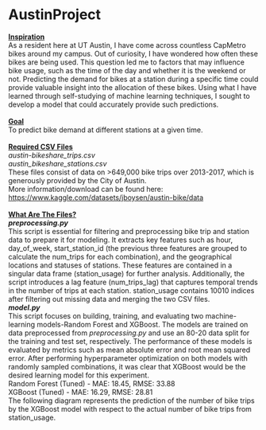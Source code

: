 # AustinProject
<ins>**Inspiration**</ins></br>
As a resident here at UT Austin, I have come across countless CapMetro bikes around my campus. 
Out of curiosity, I have wondered how often these bikes are being used. This question led
me to factors that may influence bike usage, such as the time of the day and whether it is the weekend
or not. Predicting the demand for bikes at a station during a specific time could provide valuable
insight into the allocation of these bikes. Using what I have learned through self-studying of machine
learning techniques, I sought to develop a model that could accurately provide such predictions.</br></br>
<ins>**Goal**</ins></br>
To predict bike demand at different stations at a given time. </br></br>
<ins>**Required CSV Files**</ins></br>
*austin-bikeshare_trips.csv* </br>
*austin_bikeshare_stations.csv* </br>
These files consist of data on >649,000 bike trips over 2013-2017, which is generously provided by the City of Austin. </br>
More information/download can be found here: https://www.kaggle.com/datasets/jboysen/austin-bike/data </br></br>
<ins>**What Are The Files?**</ins></br>
***preprocessing.py*** </br>
This script is essential for filtering and preprocessing bike trip and station data to prepare it for modeling. 
It extracts key features such as hour, day_of_week, start_station_id (the previous three features are
grouped to calculate the num_trips for each combination), and the geographical locations and statuses 
of stations. These features are contained in a singular data frame (station_usage) for further analysis. 
Additionally, the script introduces a lag feature (num_trips_lag) that captures temporal trends in the number of trips 
at each station. station_usage contains 10010 indices after filtering out missing data and merging the two CSV files. </br>
***model.py*** </br>
This script focuses on building, training, and evaluating two machine-learning models-Random Forest and XGBoost. 
The models are trained on data preprocessed from *preprocessing.py* and use an 80-20 data split for the training
and test set, respectively. The performance of these models is evaluated by metrics such as mean absolute error
and root mean squared error. After performing hyperparameter optimization on both models with randomly sampled
combinations, it was clear that XGBoost would be the desired learning model for this experiment. </br>
Random Forest (Tuned) - MAE: 18.45, RMSE: 33.88 </br>
XGBoost (Tuned) - MAE: 16.29, RMSE: 28.81 </br>
The following diagram represents the prediction of the number of bike trips by the XGBoost model with respect to the actual
number of bike trips from station_usage. <br>
